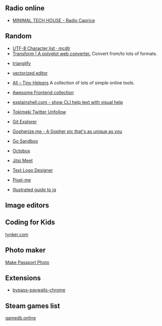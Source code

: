 
## Radio online 
* [MINIMAL TECH HOUSE - Radio Caprice](http://radcap.ru/mintechhouse.html)

## Random

* [UTF-8 Character list · mcdlr](https://mcdlr.com/utf-8/#1)
* [Transform | A polyglot web converter.](https://transform.tools/) Convert from/to lots of formats.

- [trianglify](https://trianglify.io/)

* [vectorized editor](https://vectr.com/)
* [All – Tiny Helpers](https://tiny-helpers.dev/) A collection of lots of simple online tools.
* [Awesome Frontend collection](https://awesomejs.dev/)
* [explainshell.com - show CLI help text with visual help](https://explainshell.com/)
* [Tokimeki Twitter Unfollow](https://tokimeki-unfollow.glitch.me/)
* [Git Explorer](https://gitexplorer.com/)
* [Gopherize.me - A Gopher pic that's as unique as you](https://gopherize.me/)
* [Go Sandbox](https://go-sandbox.com/)
* [Octobox](https://octobox.io/)
* [Jitsi Meet](https://meet.jit.si/)
* [Text Logo Designer](https://eu1.flamingtext.com/)

* [Pixel-me](https://pixel-me.tokyo/en/)


* [Illustrated guide to jq](https://mosermichael.github.io/jq-illustrated/dir/content.html)


## Image editors


## Coding for Kids

[tynker.com](https://www.tynker.com/)

## Photo maker

[Make Passport Photo](https://makepassportphoto.com/)


## Extensions

* [bypass-paywalls-chrome](https://github.com/iamadamdev/bypass-paywalls-chrome)


## Steam games list

[gamedb.online](https://gamedb.online/players/76561198026280908/guuplanewalker?o=desc&s=1#games)
<!--stackedit_data:
eyJoaXN0b3J5IjpbNzU3MzQ1NTIxLDE1NjY3NDA0ODgsLTI0Mz
MzOTE0OCwxMTI2NjEwNDA2LDg5ODY0OTI5OSwtMzczMjExNDcz
LC00MTcxNTk0MjgsMjAwMzMyNTAxNywtMTkyNDQ5NjM5OCwtMz
c2MDc0NzAyLDMxMjIzMzU0MCwxODkyNTg0ODg5LDE1MTYyMjE5
MDEsLTIwMzQ2NTgyOTEsLTEzMzk4ODkzNjYsMTM4MTI4MzcxN1
19
-->